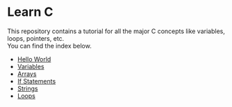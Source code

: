 # Learn C
This repository contains a tutorial for all the major C concepts like variables,
loops, pointers, etc.
<br>
You can find the index below.<br>
* [Hello World](https://github.com/vivek3141/learn-c/blob/master/hello_world.c)
* [Variables](https://github.com/vivek3141/learn-c/blob/master/variables.c)
* [Arrays](https://github.com/vivek3141/learn-c/blob/master/arrays.c)
* [If Statements](https://github.com/vivek3141/learn-c/blob/master/if_statements.c)
* [Strings](https://github.com/vivek3141/learn-c/blob/master/strings.c)
* [Loops](https://github.com/vivek3141/learn-c/blob/master/loops.c)


